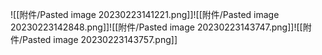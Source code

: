 ![[附件/Pasted image 20230223141221.png]]![[附件/Pasted image 20230223142848.png]]![[附件/Pasted image 20230223143747.png]]![[附件/Pasted image 20230223143757.png]]